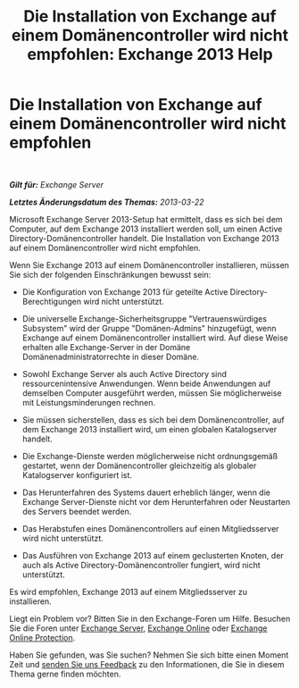 ﻿---
title: 'Die Installation von Exchange auf einem Domänencontroller wird nicht empfohlen: Exchange 2013 Help'
TOCTitle: Die Installation von Exchange auf einem Domänencontroller wird nicht empfohlen
ms:assetid: 48922de2-a68c-4092-96a5-d38c8e5f49f5
ms:mtpsurl: https://technet.microsoft.com/de-de/library/ms.exch.setupreadiness.warninginstallexchangerolesondomaincontroller(v=EXCHG.150)
ms:contentKeyID: 50475541
ms.date: 04/24/2018
mtps_version: v=EXCHG.150
ms.translationtype: HT
---

# Die Installation von Exchange auf einem Domänencontroller wird nicht empfohlen

 

_**Gilt für:** Exchange Server_

_**Letztes Änderungsdatum des Themas:** 2013-03-22_

Microsoft Exchange Server 2013-Setup hat ermittelt, dass es sich bei dem Computer, auf dem Exchange 2013 installiert werden soll, um einen Active Directory-Domänencontroller handelt. Die Installation von Exchange 2013 auf einem Domänencontroller wird nicht empfohlen.

Wenn Sie Exchange 2013 auf einem Domänencontroller installieren, müssen Sie sich der folgenden Einschränkungen bewusst sein:

  - Die Konfiguration von Exchange 2013 für geteilte Active Directory-Berechtigungen wird nicht unterstützt.

  - Die universelle Exchange-Sicherheitsgruppe "Vertrauenswürdiges Subsystem" wird der Gruppe "Domänen-Admins" hinzugefügt, wenn Exchange auf einem Domänencontroller installiert wird. Auf diese Weise erhalten alle Exchange-Server in der Domäne Domänenadministratorrechte in dieser Domäne.

  - Sowohl Exchange Server als auch Active Directory sind ressourcenintensive Anwendungen. Wenn beide Anwendungen auf demselben Computer ausgeführt werden, müssen Sie möglicherweise mit Leistungsminderungen rechnen.

  - Sie müssen sicherstellen, dass es sich bei dem Domänencontroller, auf dem Exchange 2013 installiert wird, um einen globalen Katalogserver handelt.

  - Die Exchange-Dienste werden möglicherweise nicht ordnungsgemäß gestartet, wenn der Domänencontroller gleichzeitig als globaler Katalogserver konfiguriert ist.

  - Das Herunterfahren des Systems dauert erheblich länger, wenn die Exchange Server-Dienste nicht vor dem Herunterfahren oder Neustarten des Servers beendet werden.

  - Das Herabstufen eines Domänencontrollers auf einen Mitgliedsserver wird nicht unterstützt.

  - Das Ausführen von Exchange 2013 auf einem geclusterten Knoten, der auch als Active Directory-Domänencontroller fungiert, wird nicht unterstützt.

Es wird empfohlen, Exchange 2013 auf einem Mitgliedsserver zu installieren.

Liegt ein Problem vor? Bitten Sie in den Exchange-Foren um Hilfe. Besuchen Sie die Foren unter [Exchange Server](https://go.microsoft.com/fwlink/p/?linkid=60612), [Exchange Online](https://go.microsoft.com/fwlink/p/?linkid=267542) oder [Exchange Online Protection](https://go.microsoft.com/fwlink/p/?linkid=285351).

Haben Sie gefunden, was Sie suchen? Nehmen Sie sich bitte einen Moment Zeit und [senden Sie uns Feedback](mailto:exsetuphelpfeedback@microsoft.com?subject=exchange%202013%20setup%20help%20feedbac) zu den Informationen, die Sie in diesem Thema gerne finden möchten.

